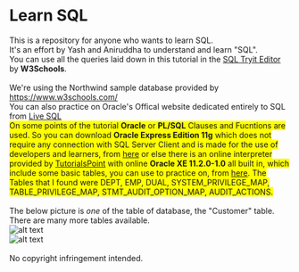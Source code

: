 # Learn SQL
This is a repository for anyone who wants to learn SQL.<br/>
It's an effort by Yash and Aniruddha to understand and learn "SQL".<br/>
You can use all the queries laid down in this tutorial in the <a href="https://www.w3schools.com/sql/trysql.asp?filename=trysql_select_all">SQL Tryit Editor</a> by <b>W3Schools</b>.<br/><br/>
We're using the Northwind sample database provided by https://www.w3schools.com/<br/>
You can also practice on Oracle's Offical website dedicated entirely to SQL from
<a href="http://www.oracle.com/technetwork/database/application-development/livesql/livesql-2715848.html">Live SQL</a><br/>
<span style="background-color: #FFFF00">On some points of the tutorial <b>Oracle</b> or <b>PL/SQL</b> Clauses and Fucntions are used. So you can download <b>Oracle Express Edition 11g</b> which does not require any connection with SQL Server Client and is made for the use of developers and learners, from <a href="http://www.oracle.com/technetwork/database/database-technologies/express-edition/downloads/index.html">here</a> or else there is an online interpreter provided by <a href="https://www.tutorialspoint.com/html5/">TutorialsPoint</a> with online <b>Oracle XE 11.2.0-1.0</b> all built in, which include some basic tables, you can use to practice on, from <a href="https://www.tutorialspoint.com/oracle_terminal_online.php">here</a>. The Tables that I found were DEPT, EMP, DUAL, SYSTEM_PRIVILEGE_MAP, TABLE_PRIVILEGE_MAP, STMT_AUDIT_OPTION_MAP, AUDIT_ACTIONS.</span><br/><br/>
The below picture is <i>one</i> of the table of database, the "Customer" table. There are many more tables available.<br/>
![alt text](https://github.com/aniruddha0pandey/Learn_SQL/blob/master/img/1.png)<br/>
![alt text](https://github.com/aniruddha0pandey/Learn_SQL/blob/master/img/2.png)<br/><br/>
No copyright infringement intended.
